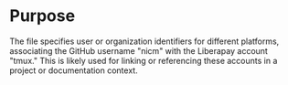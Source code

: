 # Purpose
The file specifies user or organization identifiers for different platforms, associating the GitHub username "nicm" with the Liberapay account "tmux." This is likely used for linking or referencing these accounts in a project or documentation context.
